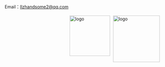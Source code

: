 Email：llzhandsome2@qq.com

<img src="https://github-readme-stats.vercel.app/api?username=NowLoadY&count_private=true&show_icons=false&theme=gruvbox&locale=cn&show_owner=true" alt="logo" height="150" align="right" style="margin: 5px; margin-bottom: 20px;" />  



<img src="https://github-readme-stats.vercel.app/api/top-langs/?username=NowLoadY&layout=compact&theme=gruvbox"  alt="logo" height="130" align="right" style="margin: 5px; margin-bottom: 20px;" />  






<!--
**NowLoadY/NowLoadY** is a ✨ _special_ ✨ repository because its `README.md` (this file) appears on your GitHub profile.

Here are some ideas to get you started:

- 🔭 I’m currently working on ...
- 🌱 I’m currently learning ...
- 👯 I’m looking to collaborate on ...
- 🤔 I’m looking for help with ...
- 💬 Ask me about ...
- 📫 How to reach me: ...
- 😄 Pronouns: ...
- ⚡ Fun fact: ...
-->
